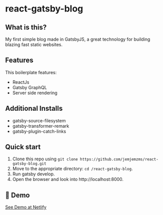 # react-gatsby-blog

## What is this?
My first simple blog made in GatsbyJS, a great technology for building blazing fast static websites. 

## Features

This boilerplate features:

  * ReactJs
  * Gatsby GraphQL
  * Server side rendering
  
## Additional Installs

  * gatsby-source-filesystem
  * gatsby-transformer-remark
  * gatsby-plugin-catch-links
  
## Quick start

1. Clone this repo using `git clone https://github.com/jemjemzms/react-gatsby-blog.git`
2. Move to the appropriate directory: `cd /react-gatsby-blog`.<br />
3. Run gatsby develop.<br />
4. Open the browser and look into http://localhost:8000.

## 💫 Demo

[See Demo at Netlify](https://react-gatsby-blog.netlify.com)
